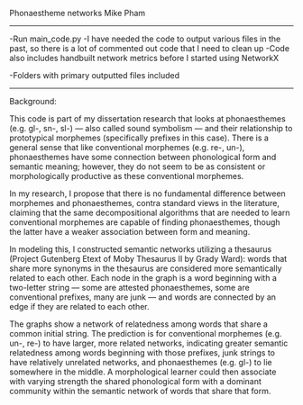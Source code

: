 Phonaestheme networks
Mike Pham
************************

-Run main_code.py
  -I have needed the code to output various files in the past, so there is a lot of commented out code that I need to clean up
  -Code also includes handbuilt network metrics before I started using NetworkX
  
-Folders with primary outputted files included


************************
Background:

This code is part of my dissertation research that looks at phonaesthemes (e.g. gl-, sn-, sl-) — also called sound symbolism — and their relationship to prototypical morphemes (specifically prefixes in this case). There is a general sense that like conventional morphemes (e.g. re-, un-), phonaesthemes have some connection between phonological form and semantic meaning; however, they do not seem to be as consistent or morphologically productive as these conventional morphemes.

In my research, I propose that there is no fundamental difference between morphemes and phonaesthemes, contra standard views in the literature, claiming that the same decompositional algorithms that are needed to learn conventional morphemes are capable of finding phonaesthemes, though the latter have a weaker association between form and meaning.

In modeling this, I constructed semantic networks utilizing a thesaurus (Project Gutenberg Etext of Moby Thesaurus II by Grady Ward): words that share more synonyms in the thesaurus are considered more semantically related to each other. Each node in the graph is a word beginning with a two-letter string — some are attested phonaesthemes, some are conventional prefixes, many are junk — and words are connected by an edge if they are related to each other. 

The graphs show a network of relatedness among words that share a common initial string. The prediction is for conventional morphemes (e.g. un-, re-) to have larger, more related networks, indicating greater semantic relatedness among words beginning with those prefixes, junk strings to have relatively unrelated networks, and phonaesthemes (e.g. gl-) to lie somewhere in the middle. A morphological learner could then associate with varying strength the shared phonological form with a dominant community within the semantic network of words that share that form.
